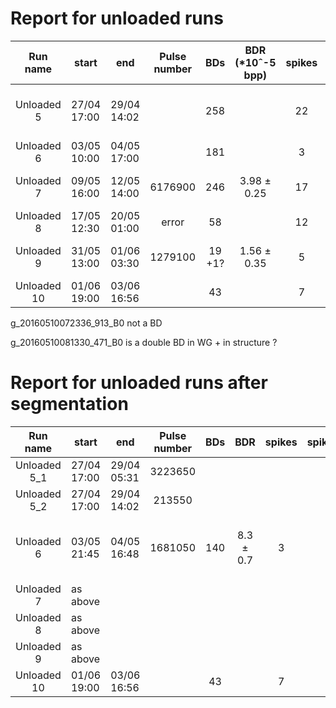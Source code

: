 # Report for unloaded runs

|  Run name  | start       | end         | Pulse number | BDs      | BDR (*10ˆ-5 bpp) | spikes | spikes_clusters | Notes |
|:----------:|-------------|-------------|:------------:|:--------:|:----------------:|:------:|:---------------:|:------:|
| Unloaded 5 | 27/04 17:00 | 29/04 14:02 |             |  258     |                  |  22    |        26       |  Lowered inc_ref_thr to 0.41 from 0.48 just for this run. 7 BDs removed manually (metric fail)|
| Unloaded 6 | 03/05 10:00 | 04/05 17:00 |              |  181     |                  |   3    |        9        |  4 BDs removed manually (metric fail)|
| Unloaded 7 | 09/05 16:00 | 12/05 14:00 |   6176900    |  246     | 3.98 ± 0.25      |  17    |     11          | 1 not a BD, 2 metric fail, g_20160510081330_471_B0 is strange  |
| Unloaded 8 | 17/05 12:30 | 20/05 01:00 | error        | 58       |                  | 12     |   10            | 1 fake BD g_20160518083421_185         |
| Unloaded 9 | 31/05 13:00 | 01/06 03:30 | 1279100      | 19 +1?   | 1.56 ± 0.35      |  5     |  8              |  not sure if g_20160501012703 is a BD or not |
| Unloaded 10| 01/06 19:00 | 03/06 16:56 |              | 43       |                  |  7     | 8               |    |



g_20160510072336_913_B0 not a BD

g_20160510081330_471_B0 is a double BD in WG + in structure ?


# Report for unloaded runs after segmentation

|  Run name    | start       | end         | Pulse number | BDs      | BDR      | spikes | spikes_clusters | Notes |
|:------------:|-------------|-------------|:------------:|:--------:|:--------:|:------:|:---------------:|:-----:|
| Unloaded 5_1 | 27/04 17:00 | 29/04 05:31 |  3223650     |          |          |        |                 |       |
| Unloaded 5_2 | 27/04 17:00 | 29/04 14:02 |  213550      |          |          |        |                 |       |
| Unloaded 6   | 03/05 21:45 | 04/05 16:48 | 1681050      |  140     |8.3 ± 0.7 |   3    |                 |  4 BDs removed manually (metric fail)|
| Unloaded 7   | as above |
| Unloaded 8   | as above|
| Unloaded 9   | as above|
| Unloaded 10  | 01/06 19:00 | 03/06 16:56 | | 43       | |  7    | 8              |    |
